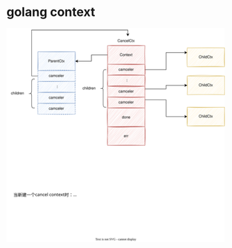 # golang context
![Diagram](https://github.com/XJT2976/codeAnalysisNote/blob/main/golang/context/context.drawio.svg)
